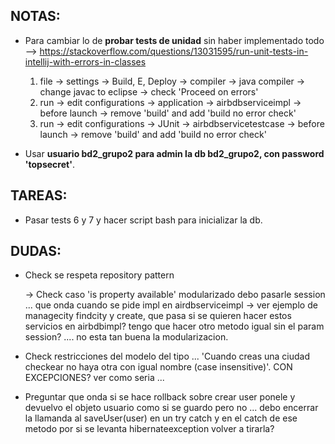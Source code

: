 ## NOTAS:

* Para cambiar lo de **probar tests de unidad** sin haber implementado todo 
	--> https://stackoverflow.com/questions/13031595/run-unit-tests-in-intellij-with-errors-in-classes 
	1. file -> settings -> Build, E, Deploy -> compiler -> java compiler -> change javac to eclipse -> check 'Proceed on errors'
	2. run -> edit configurations -> application -> airbdbserviceimpl -> before launch -> remove 'build' and add 'build no error check'
	3. run -> edit configurations -> JUnit -> airbdbservicetestcase -> before launch -> remove 'build' and add 'build no error check'	

* Usar __usuario bd2_grupo2 para admin la db bd2_grupo2, con password 'topsecret'__.

## TAREAS:

* Pasar tests 6 y 7 y hacer script bash para inicializar la db.

## DUDAS:

* Check se respeta repository pattern

	-> Check caso 'is property available' modularizado debo pasarle session ... que onda cuando se pide impl en airdbserviceimpl
	-> ver ejemplo de managecity findcity y create, que pasa si se quieren hacer estos servicios en airbdbimpl? tengo que hacer otro metodo igual sin el param session? .... no esta tan buena la modularizacion.

* Check restricciones del modelo del tipo ... 'Cuando creas una ciudad checkear no haya otra con igual nombre (case insensitive)'. CON EXCEPCIONES? ver como seria ...

* Preguntar que onda si se hace rollback sobre crear user ponele y devuelvo el objeto usuario como si se guardo pero no ... debo encerrar la llamanda al saveUser(user) en un try catch y en el catch de ese metodo por si se levanta hibernateexception volver a tirarla?



